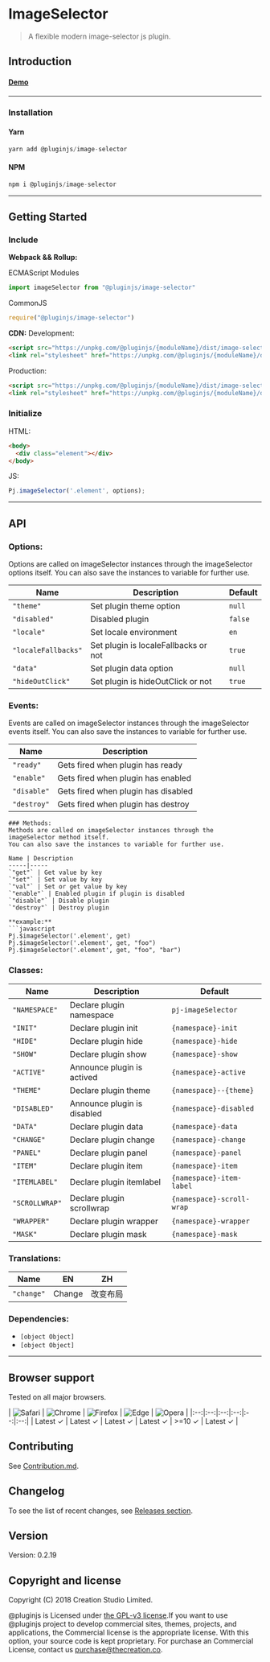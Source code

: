 # ImageSelector
> A flexible modern image-selector js plugin.
## Introduction

#### [Demo]()
---
### Installation

#### Yarn
```javascript
yarn add @pluginjs/image-selector
```
#### NPM
```javascript
npm i @pluginjs/image-selector
```
---

## Getting Started
### Include
**Webpack && Rollup:**

ECMAScript Modules
```javascript
import imageSelector from "@pluginjs/image-selector"
```

CommonJS
```javascript
require("@pluginjs/image-selector")
```

**CDN:**
Development:
```html
<script src="https://unpkg.com/@pluginjs/{moduleName}/dist/image-selector.js"></script>
<link rel="stylesheet" href="https://unpkg.com/@pluginjs/{moduleName}/dist/image-selector.css">
```
Production:
```html
<script src="https://unpkg.com/@pluginjs/{moduleName}/dist/image-selector.min.js"></script>
<link rel="stylesheet" href="https://unpkg.com/@pluginjs/{moduleName}/dist/image-selector.min.css">
```

### Initialize
HTML:
```html
<body>
  <div class="element"></div>
</body>
```
JS:
```javascript
Pj.imageSelector('.element', options);
```
---
## API

### Options:
Options are called on imageSelector instances through the imageSelector options itself.
You can also save the instances to variable for further use.

Name | Description | Default
-----|--------------|-----
`"theme"` | Set plugin theme option | `null`
`"disabled"` | Disabled plugin | `false`
`"locale"` | Set locale environment | `en`
`"localeFallbacks"` | Set plugin is localeFallbacks or not  | `true`
`"data"` | Set plugin data option | `null`
`"hideOutClick"` | Set plugin is hideOutClick or not  | `true`

### Events:
Events are called on imageSelector instances through the imageSelector events itself.
You can also save the instances to variable for further use.

Name | Description
-----|-----
`"ready"` | Gets fired when plugin has ready
`"enable"` | Gets fired when plugin has enabled
`"disable"` | Gets fired when plugin has disabled
`"destroy"` | Gets fired when plugin has destroy

```
### Methods:
Methods are called on imageSelector instances through the imageSelector method itself.
You can also save the instances to variable for further use.

Name | Description
-----|-----
`"get"` | Get value by key
`"set"` | Set value by key
`"val"` | Set or get value by key
`"enable"` | Enabled plugin if plugin is disabled
`"disable"` | Disable plugin
`"destroy"` | Destroy plugin

**example:**
```javascript
Pj.$imageSelector('.element', get)
Pj.$imageSelector('.element', get, "foo")
Pj.$imageSelector('.element', get, "foo", "bar")
```

### Classes:
Name | Description | Default
-----|------|------
`"NAMESPACE"` | Declare plugin namespace | `pj-imageSelector`
`"INIT"` | Declare plugin init | `{namespace}-init`
`"HIDE"` | Declare plugin hide | `{namespace}-hide`
`"SHOW"` | Declare plugin show | `{namespace}-show`
`"ACTIVE"` | Announce plugin is actived | `{namespace}-active`
`"THEME"` | Declare plugin theme | `{namespace}--{theme}`
`"DISABLED"` | Announce plugin is disabled | `{namespace}-disabled`
`"DATA"` | Declare plugin data | `{namespace}-data`
`"CHANGE"` | Declare plugin change | `{namespace}-change`
`"PANEL"` | Declare plugin panel | `{namespace}-panel`
`"ITEM"` | Declare plugin item | `{namespace}-item`
`"ITEMLABEL"` | Declare plugin itemlabel | `{namespace}-item-label`
`"SCROLLWRAP"` | Declare plugin scrollwrap | `{namespace}-scroll-wrap`
`"WRAPPER"` | Declare plugin wrapper | `{namespace}-wrapper`
`"MASK"` | Declare plugin mask | `{namespace}-mask`


### Translations:
Name | EN | ZH
-----|------|-------
`"change"` | Change | 改变布局


### Dependencies:
- `[object Object]`
- `[object Object]`

---

## Browser support

Tested on all major browsers.

| <img src="https://raw.githubusercontent.com/alrra/browser-logos/master/src/safari/safari_32x32.png" alt="Safari"> | <img src="https://raw.githubusercontent.com/alrra/browser-logos/master/src/chrome/chrome_32x32.png" alt="Chrome"> | <img src="https://raw.githubusercontent.com/alrra/browser-logos/master/src/firefox/firefox_32x32.png" alt="Firefox"> | <img src="https://raw.githubusercontent.com/alrra/browser-logos/master/src/edge/edge_32x32.png" alt="Edge"> | <img src="https://raw.githubusercontent.com/alrra/browser-logos/master/src/opera/opera_32x32.png" alt="Opera"> |
|:--:|:--:|:--:|:--:|:--:|:--:|
| Latest ✓ | Latest ✓ | Latest ✓ | Latest ✓ | >=10 ✓ | Latest ✓ |

## Contributing
See [Contribution.md](Contribution.md).

## Changelog
To see the list of recent changes, see [Releases section](https://github.com/plugin/plugin.js/releases).

## Version
Version: 0.2.19

## Copyright and license
Copyright (C) 2018 Creation Studio Limited.

@pluginjs is Licensed under [the GPL-v3 license](LICENSE).If you want to use @pluginjs project to develop commercial sites, themes, projects, and applications, the Commercial license is the appropriate license. With this option, your source code is kept proprietary. For purchase an Commercial License, contact us purchase@thecreation.co.